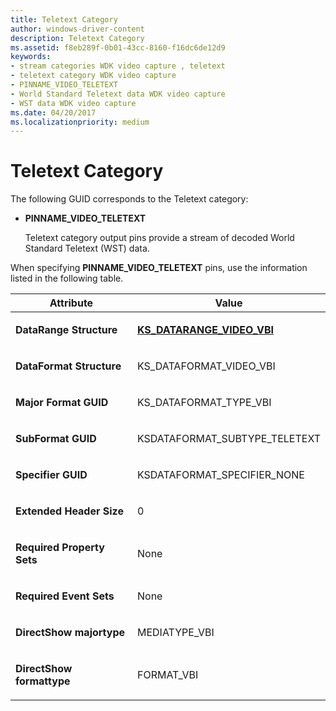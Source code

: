 ```yaml
---
title: Teletext Category
author: windows-driver-content
description: Teletext Category
ms.assetid: f8eb289f-0b01-43cc-8160-f16dc6de12d9
keywords:
- stream categories WDK video capture , teletext
- teletext category WDK video capture
- PINNAME_VIDEO_TELETEXT
- World Standard Teletext data WDK video capture
- WST data WDK video capture
ms.date: 04/20/2017
ms.localizationpriority: medium
---
```


# Teletext Category


The following GUID corresponds to the Teletext category:

-   **PINNAME\_VIDEO\_TELETEXT**

    Teletext category output pins provide a stream of decoded World Standard Teletext (WST) data.

When specifying **PINNAME\_VIDEO\_TELETEXT** pins, use the information listed in the following table.

<table>
<colgroup>
<col width="50%" />
<col width="50%" />
</colgroup>
<thead>
<tr class="header">
<th>Attribute</th>
<th>Value</th>
</tr>
</thead>
<tbody>
<tr class="odd">
<td><p><strong>DataRange Structure</strong></p></td>
<td><p><a href="https://msdn.microsoft.com/library/windows/hardware/ff567631" data-raw-source="[&lt;strong&gt;KS_DATARANGE_VIDEO_VBI&lt;/strong&gt;](https://msdn.microsoft.com/library/windows/hardware/ff567631)"><strong>KS_DATARANGE_VIDEO_VBI</strong></a></p></td>
</tr>
<tr class="even">
<td><p><strong>DataFormat Structure</strong></p></td>
<td><p>KS_DATAFORMAT_VIDEO_VBI</p></td>
</tr>
<tr class="odd">
<td><p><strong>Major Format GUID</strong></p></td>
<td><p>KS_DATAFORMAT_TYPE_VBI</p></td>
</tr>
<tr class="even">
<td><p><strong>SubFormat GUID</strong></p></td>
<td><p>KSDATAFORMAT_SUBTYPE_TELETEXT</p></td>
</tr>
<tr class="odd">
<td><p><strong>Specifier GUID</strong></p></td>
<td><p>KSDATAFORMAT_SPECIFIER_NONE</p></td>
</tr>
<tr class="even">
<td><p><strong>Extended Header Size</strong></p></td>
<td><p>0</p></td>
</tr>
<tr class="odd">
<td><p><strong>Required Property Sets</strong></p></td>
<td><p>None</p></td>
</tr>
<tr class="even">
<td><p><strong>Required Event Sets</strong></p></td>
<td><p>None</p></td>
</tr>
<tr class="odd">
<td><p><strong>DirectShow majortype</strong></p></td>
<td><p>MEDIATYPE_VBI</p></td>
</tr>
<tr class="even">
<td><p><strong>DirectShow formattype</strong></p></td>
<td><p>FORMAT_VBI</p></td>
</tr>
</tbody>
</table>

 

 

 




